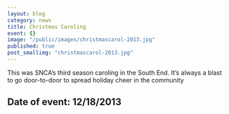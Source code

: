 ```yaml
---
layout: blog
category: news
title: Christmas Caroling
event: {}
image: "/public/images/christmascarol-2013.jpg"
published: true
post_smallimg: "christmascarol-2013.jpg"
---
```


This was SNCA’s third season caroling in the South End.  It’s always a blast to go door-to-door to spread holiday cheer in the community

## Date of event: 12/18/2013